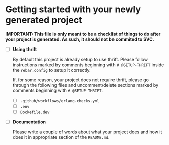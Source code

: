 # Getting started with your newly generated project

**IMPORTANT: This file is only meant to be a checklist of things to do after your project is generated. As such, it should not be commited to SVC.**

- [ ] **Using thrift**

    By default this project is already setup to use thrift. Please follow instructions marked by comments beginning with `# @SETUP-THRIFT`  inside the `rebar.config` to setup it correctly.
    
    If, for some reason, your project does not require thrift, please go through the following files and uncomment/delete sections marked by comments beginning with `# @SETUP-THRIFT`.

    - [ ] `.github/workflows/erlang-checks.yml`
    - [ ] `.env`
    - [ ] `Dockefile.dev`

- [ ] **Documentation**

    Please write a couple of words about what your project does and how it does it in appropriate section of the `README.md`.
